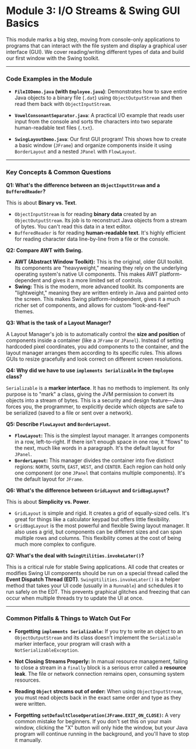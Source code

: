 # Module 3: I/O Streams & Swing GUI Basics

This module marks a big step, moving from console-only applications to programs that can interact with the file system and display a graphical user interface (GUI). We cover reading/writing different types of data and build our first window with the Swing toolkit.

---

### Code Examples in the Module

- **`FileIODemo.java` (with `Employee.java`)**: Demonstrates how to save entire Java objects to a binary file (`.dat`) using `ObjectOutputStream` and then read them back with `ObjectInputStream`.

- **`VowelConsonantSeparator.java`**: A practical I/O example that reads user input from the console and sorts the characters into two separate human-readable text files (`.txt`).
- **`SwingLayoutDemo.java`**: Our first GUI program! This shows how to create a basic window (`JFrame`) and organize components inside it using `BorderLayout` and a nested `JPanel` with `FlowLayout`.

---

### Key Concepts & Common Questions

**Q1: What's the difference between an `ObjectInputStream` and a `BufferedReader`?**

This is about **Binary vs. Text**.

- `ObjectInputStream` is for reading **binary data** created by an `ObjectOutputStream`. Its job is to reconstruct Java objects from a stream of bytes. You can't read this data in a text editor.
- `BufferedReader` is for reading **human-readable text**. It's highly efficient for reading character data line-by-line from a file or the console.

**Q2: Compare AWT with Swing.**

- **AWT (Abstract Window Toolkit):** This is the original, older GUI toolkit. Its components are "heavyweight," meaning they rely on the underlying operating system's native UI components. This makes AWT platform-dependent and gives it a more limited set of controls.
- **Swing:** This is the modern, more advanced toolkit. Its components are "lightweight," meaning they are written entirely in Java and painted onto the screen. This makes Swing platform-independent, gives it a much richer set of components, and allows for custom "look-and-feel" themes.

**Q3: What is the task of a Layout Manager?**

A Layout Manager's job is to automatically control the **size and position** of components inside a container (like a `JFrame` or `JPanel`). Instead of setting hardcoded pixel coordinates, you add components to the container, and the layout manager arranges them according to its specific rules. This allows GUIs to resize gracefully and look correct on different screen resolutions.

**Q4: Why did we have to use `implements Serializable` in the `Employee` class?**

`Serializable` is a **marker interface**. It has no methods to implement. Its only purpose is to "mark" a class, giving the JVM permission to convert its objects into a stream of bytes. This is a security and design feature—Java forces you, the programmer, to explicitly decide which objects are safe to be serialized (saved to a file or sent over a network).

**Q5: Describe `FlowLayout` and `BorderLayout`.**

- **`FlowLayout`:** This is the simplest layout manager. It arranges components in a row, left-to-right. If there isn't enough space in one row, it "flows" to the next, much like words in a paragraph. It's the default layout for `JPanel`.
- **`BorderLayout`:** This manager divides the container into five distinct regions: `NORTH`, `SOUTH`, `EAST`, `WEST`, and `CENTER`. Each region can hold only one component (or one `JPanel` that contains multiple components). It's the default layout for `JFrame`.

**Q6: What's the difference between `GridLayout` and `GridBagLayout`?**

This is about **Simplicity vs. Power**.

- `GridLayout` is simple and rigid. It creates a grid of equally-sized cells. It's great for things like a calculator keypad but offers little flexibility.
- `GridBagLayout` is the most powerful and flexible Swing layout manager. It also uses a grid, but components can be different sizes and can span multiple rows and columns. This flexibility comes at the cost of being much more complex to configure.

**Q7: What's the deal with `SwingUtilities.invokeLater()`?**

This is a critical rule for stable Swing applications. All code that creates or modifies Swing UI components should be run on a special thread called the **Event Dispatch Thread (EDT)**. `SwingUtilities.invokeLater()` is a helper method that takes your UI code (usually in a `Runnable`) and schedules it to run safely on the EDT. This prevents graphical glitches and freezing that can occur when multiple threads try to update the UI at once.

---

### Common Pitfalls & Things to Watch Out For

- **Forgetting `implements Serializable`:** If you try to write an object to an `ObjectOutputStream` and its class doesn't implement the `Serializable` marker interface, your program will crash with a `NotSerializableException`.

- **Not Closing Streams Properly:** In manual resource management, failing to close a stream in a `finally` block is a serious error called a **resource leak**. The file or network connection remains open, consuming system resources.

- **Reading `Object` streams out of order:** When using `ObjectInputStream`, you must read objects back in the exact same order and type as they were written.

- **Forgetting `setDefaultCloseOperation(JFrame.EXIT_ON_CLOSE)`:** A very common mistake for beginners. If you don't set this on your main window, clicking the "X" button will only hide the window, but your Java program will continue running in the background, and you'll have to stop it manually.

